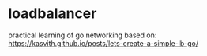 # loadbalancer
practical learning of go networking
based on: https://kasvith.github.io/posts/lets-create-a-simple-lb-go/
